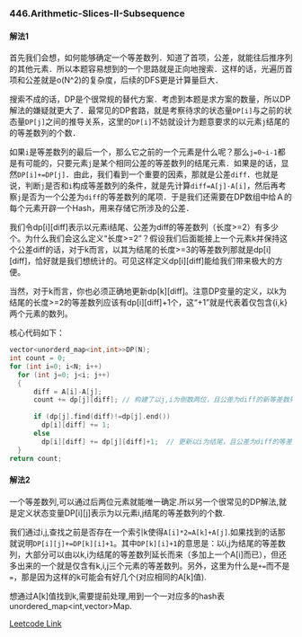 ### 446.Arithmetic-Slices-II-Subsequence

#### 解法1

首先我们会想，如何能够确定一个等差数列．知道了首项，公差，就能往后推序列的其他元素．所以本题容易想到的一个思路就是正向地搜索．这样的话，光遍历首项和公差就是o(N^2)的复杂度，后续的DFS更是计算量巨大．

搜索不成的话，DP是个很常规的替代方案．考虑到本题是求方案的数量，所以DP解法的嫌疑就更大了．最常见的DP套路，就是考察待求的状态量```DP[i]```与之前的状态量```DP[j]```之间的推导关系，这里的```DP[i]```不妨就设计为题意要求的以元素```j```结尾的的等差数列的个数．

如果```i```是等差数列的最后一个，那么它之前的一个元素是什么呢？那么```j=0~i-1```都是有可能的，只要元素```j```是某个相同公差的等差数列的结尾元素．如果是的话，显然```DP[i]+=DP[j]```．由此，我们看到一个重要的因素，那就是公差```diff```．也就是说，判断```j```是否和```i```构成等差数列的条件，就是先计算```diff=A[j]-A[i]```，然后再考察```j```是否为一个公差为```diff```的等差数列的尾项．于是我们还需要在DP数组中给Ａ的每个元素开辟一个Hash，用来存储它所涉及的公差．

我们令dp[i][diff]表示以元素i结尾、公差为diff的等差数列（长度>=2）有多少个。为什么我们会这么定义“长度>=2”？假设我们后面能接上一个元素k并保持这个公差diff的话，对于k而言，以其为结尾的长度>=3的等差数列那就是dp[i][diff]，恰好就是我们想统计的。可见这样定义dp[i][diff]能给我们带来极大的方便。

当然，对于k而言，你也必须正确地更新dp[k][diff]。注意DP变量的定义，以k为结尾的长度>=2的等差数列应该有dp[i][diff]+1个，这“+1”就是代表着仅包含{i,k}两个元素的数列。

核心代码如下：
```cpp
vector<unorderd_map<int,int>>DP(N);
int count = 0;
for (int i=0; i<N; i++)
  for (int j=0; j<i; j++)
  {
      diff = A[i]-A[j];
      count += dp[j][diff]; // 构建了以j,i为倒数两位，且公差为diff的新等差数列(保证长度>=3)
      
      if (dp[j].find(diff)!=dp[j].end())
        dp[i][diff] += 1;
      else
        dp[i][diff] += dp[j][diff]+1;  // 更新以i为结尾，且公差为diff的等差数列(长度>=2)的个数。
  }
return count;  
```
#### 解法2

一个等差数列,可以通过后两位元素就能唯一确定.所以另一个很常见的DP解法,就是定义状态变量DP[i][j]表示为以元素i,j结尾的等差数列的个数.

我们通过i,j,查找之前是否存在一个索引k使得```A[i]*2=A[k]+A[j]```.如果找到的话那就说明```DP[i][j]+=DP[k][i]+1```。其中```DP[k][i]+1```的意思是：以i,j为结尾的等差数列，大部分可以由以k,i为结尾的等差数列延长而来（多加上一个A[i]而已），但还多出来的一个就是仅含有k,i,j三个元素的等差数列。另外，这里为什么是```+=```而不是```=```，那是因为这样的k可能会有好几个(对应相同的A[k]值).

想通过A[k]值找到k,需要提前处理,用到一个一对应多的hash表unordered_map<int,vector<int>>Map.


[Leetcode Link](https://leetcode.com/problems/arithmetic-slices-ii-subsequence)
